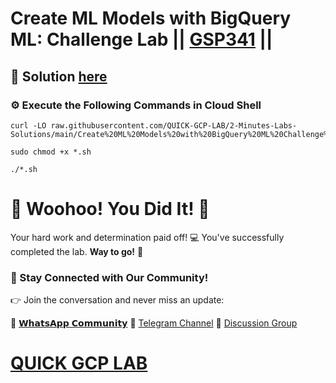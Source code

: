 # Create ML Models with BigQuery ML: Challenge Lab || [GSP341](https://www.cloudskillsboost.google/focuses/14294?parent=catalog) ||

## 🔑 Solution [here](https://youtu.be/Dq2UdKtSAHc)

### ⚙️ Execute the Following Commands in Cloud Shell

```
curl -LO raw.githubusercontent.com/QUICK-GCP-LAB/2-Minutes-Labs-Solutions/main/Create%20ML%20Models%20with%20BigQuery%20ML%20Challenge%20Lab/gsp341.sh

sudo chmod +x *.sh

./*.sh
```

# 🎉 Woohoo! You Did It! 🎉

Your hard work and determination paid off! 💻
You've successfully completed the lab. **Way to go!** 🚀

### 💬 Stay Connected with Our Community!

👉 Join the conversation and never miss an update:

💚 [𝗪𝗵𝗮𝘁𝘀𝗔𝗽𝗽 𝗖𝗼𝗺𝗺𝘂𝗻𝗶𝘁𝘆](https://chat.whatsapp.com/ECJ9h8GA3CA1ksaI9m5NrX)
📢 [Telegram Channel](https://t.me/quickgcplab)
👥 [Discussion Group](https://t.me/quickgcplabchats)

# [QUICK GCP LAB](https://www.youtube.com/@quickgcplab)

